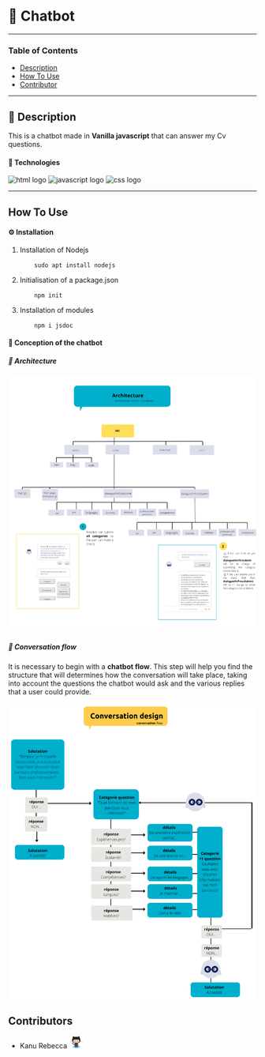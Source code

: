 # 🚀 Chatbot

---

### Table of Contents

- [Description](#description)
- [How To Use](#how-to-use)
- [Contributor](#contributor)

---

## 📖 Description

This is a chatbot made in **Vanilla javascript** that can answer my Cv questions.

#### 🔬 Technologies

<div>

<img src="https://img.shields.io/badge/HTML5-E34F26?style=for-the-badge&logo=html5&logoColor=white" alt="html logo"/>
<img src="https://img.shields.io/badge/JavaScript-323330?style=for-the-badge&logo=javascript&logoColor=F7DF1E" alt="javascript logo"/>
<img src="https://img.shields.io/badge/CSS3-1572B6?style=for-the-badge&logo=css3&logoColor=white" alt="css logo"/>

</div>

---

## How To Use

#### ⚙️ Installation

1.  Installation of Nodejs

            sudo apt install nodejs

2.  Initialisation of a package.json

            npm init

3.  Installation of modules

            npm i jsdoc

#### 🔨 Conception of the chatbot

##### 🧱 Architecture

<img src="./assets/img/chatbotArchitecture.png" alt=""/>

##### 💬 Conversation flow

It is necessary to begin with a **chatbot flow**. This step will help you find the structure that will determines how the conversation will take place, taking into account the questions the chatbot would ask and the various replies that a user could provide.

<img src="./assets/img/conversation_flow.png" alt="dialogue flow image"/>


## Contributors

- <spam>Kanu Rebecca</spam> [<img alt="githb link" width="30px" src="./assets/img/Octocat.jpg"/>][github]
<!--
- <spam>Kanu Rebecca</spam> [<img alt="linkedin link" src="https://img.shields.io/badge/GitHub-100000?style=for-the-badge&logo=github&logoColor=white"/>][github] -->

<br />
<br />

[github]: https://github.com/RebeccaRamalho
